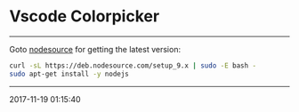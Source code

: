 # Vscode Colorpicker

----------------------------------------- 
Goto [nodesource](https://github.com/nodesource/distributions) for getting
the latest version:

```bash
curl -sL https://deb.nodesource.com/setup_9.x | sudo -E bash -
sudo apt-get install -y nodejs
```

-----------------------------------------
2017-11-19 01:15:40
